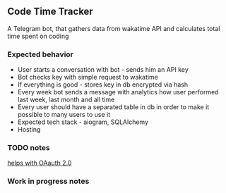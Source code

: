 ## Code Time Tracker
A Telegram bot, that gathers data from wakatime API and calculates total time spent on coding

### Expected behavior
* User starts a conversation with bot - sends him an API key
* Bot checks key with simple request to wakatime
* If everything is good - stores key in db encrypted via hash
* Every week bot sends a message with analytics how user performed last week, last month and all time
* Every user should have a separated table in db in order to make it possible to many users to use it
* Expected tech stack - aiogram, SQLAlchemy
* Hosting

### TODO notes
[helps with OAauth 2.0](https://rauth.readthedocs.io/en/latest/)

### Work in progress notes

